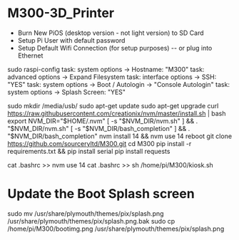 # M300-3D_Printer

- Burn New PiOS (desktop version - not light version) to SD Card
- Setup Pi User with default password
- Setup Default Wifi Connection (for setup purposes) -- or plug into Ethernet

sudo raspi-config
  task: system options -> Hostname:   "M300"
  task: advanced options -> Expand Filesystem
  task: interface options -> SSH: "YES"
  task: system options -> Boot / Autologin -> "Console Autologin"
  task: system options -> Splash Screen:  "YES"

sudo mkdir /media/usb/
sudo apt-get update
sudo apt-get upgrade
curl https://raw.githubusercontent.com/creationix/nvm/master/install.sh | bash
export NVM_DIR="$HOME/.nvm"
[ -s "$NVM_DIR/nvm.sh" ] && \. "$NVM_DIR/nvm.sh"
[ -s "$NVM_DIR/bash_completion" ] && \. "$NVM_DIR/bash_completion"
nvm install 14 && nvm use 14
reboot
git clone https://github.com/sourceryltd/M300.git
cd M300
pip install -r requirements.txt && pip install serial
pip install requests

cat .bashrc >> nvm use 14
cat .bashrc >> sh /home/pi/M300/kiosk.sh

# Update the Boot Splash screen
sudo mv /usr/share/plymouth/themes/pix/splash.png /usr/share/plymouth/themes/pix/splash.png.bak
sudo cp /home/pi/M300/bootimg.png /usr/share/plymouth/themes/pix/splash.png
